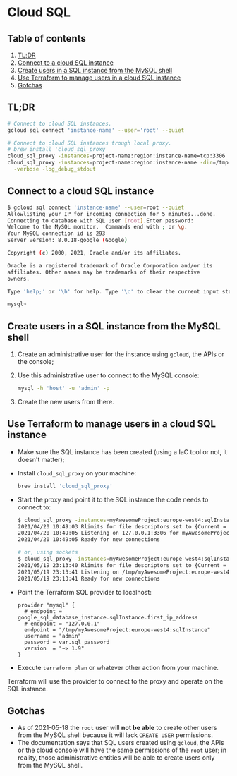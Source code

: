 # Cloud SQL

## Table of contents <!-- omit in toc -->

1. [TL;DR](#tldr)
1. [Connect to a cloud SQL instance](#connect-to-a-cloud-sql-instance)
1. [Create users in a SQL instance from the MySQL shell](#create-users-in-a-sql-instance-from-the-mysql-shell)
1. [Use Terraform to manage users in a cloud SQL instance](#use-terraform-to-manage-users-in-a-cloud-sql-instance)
1. [Gotchas](#gotchas)

## TL;DR

```sh
# Connect to cloud SQL instances.
gcloud sql connect 'instance-name' --user='root' --quiet

# Connect to cloud SQL instances trough local proxy.
# brew install 'cloud_sql_proxy'
cloud_sql_proxy -instances=project-name:region:instance-name=tcp:3306
cloud_sql_proxy -instances=project-name:region:instance-name -dir=/tmp \
  -verbose -log_debug_stdout
```

## Connect to a cloud SQL instance

```sh
$ gcloud sql connect 'instance-name' --user=root --quiet
Allowlisting your IP for incoming connection for 5 minutes...done.
Connecting to database with SQL user [root].Enter password:
Welcome to the MySQL monitor.  Commands end with ; or \g.
Your MySQL connection id is 293
Server version: 8.0.18-google (Google)

Copyright (c) 2000, 2021, Oracle and/or its affiliates.

Oracle is a registered trademark of Oracle Corporation and/or its
affiliates. Other names may be trademarks of their respective
owners.

Type 'help;' or '\h' for help. Type '\c' to clear the current input statement.

mysql>
```

## Create users in a SQL instance from the MySQL shell

1. Create an administrative user for the instance using `gcloud`, the APIs or the console;
1. Use this administrative user to connect to the MySQL console:

   ```sh
   mysql -h 'host' -u 'admin' -p
   ```

1. Create the new users from there.

## Use Terraform to manage users in a cloud SQL instance

- Make sure the SQL instance has been created (using a IaC tool or not, it doesn't matter);
- Install `cloud_sql_proxy` on your machine:

  ```sh
  brew install 'cloud_sql_proxy'
  ```

- Start the proxy and point it to the SQL instance the code needs to connect to:

  ```sh
  $ cloud_sql_proxy -instances=myAwesomeProject:europe-west4:sqlInstance=tcp:3306 -verbose -log_debug_stdout
  2021/04/20 10:49:03 Rlimits for file descriptors set to {Current = 8500, Max = 9223372036854775807}
  2021/04/20 10:49:05 Listening on 127.0.0.1:3306 for myAwesomeProject:europe-west4:sqlInstance
  2021/04/20 10:49:05 Ready for new connections

  # or, using sockets
  $ cloud_sql_proxy -instances=myAwesomeProject:europe-west4:sqlInstance -dir=/tmp -verbose -log_debug_stdout
  2021/05/19 23:13:40 Rlimits for file descriptors set to {Current = 8500, Max = 9223372036854775807}
  2021/05/19 23:13:41 Listening on /tmp/myAwesomeProject:europe-west4:sqlInstance for myAwesomeProject:europe-west4:sqlInstance
  2021/05/19 23:13:41 Ready for new connections
  ```

- Point the Terraform SQL provider to localhost:

  ```hcl
  provider "mysql" {
    # endpoint = google_sql_database_instance.sqlInstance.first_ip_address
    # endpoint = "127.0.0.1"
    endpoint = "/tmp/myAwesomeProject:europe-west4:sqlInstance"
    username = "admin"
    password = var.sql_password
    version  = "~> 1.9"
  }
  ```

- Execute `terraform plan` or whatever other action from your machine.

Terraform will use the provider to connect to the proxy and operate on the SQL instance.

## Gotchas

- As of 2021-05-18 the `root` user will **not be able** to create other users from the MySQL shell because it will lack `CREATE USER` permissions.<br/>
- The documentation says that SQL users created using `gcloud`, the APIs or the cloud console will have the same permissions of the `root` user; in reality, those administrative entities will be able to create users only from the MySQL shell.

